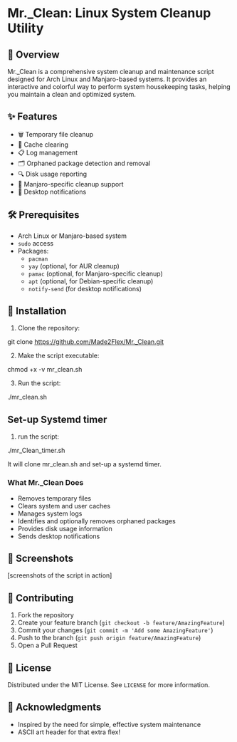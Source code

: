 # Mr._Clean: Linux System Cleanup Utility

## 🧹 Overview

Mr._Clean is a comprehensive system cleanup and maintenance script designed for Arch Linux and Manjaro-based systems. It provides an interactive and colorful way to perform system housekeeping tasks, helping you maintain a clean and optimized system.

## ✨ Features

- 🗑️ Temporary file cleanup
- 🧹 Cache clearing
- 📋 Log management
- 🗂️ Orphaned package detection and removal
- 🔍 Disk usage reporting
- 🚀 Manjaro-specific cleanup support
- 📣 Desktop notifications

## 🛠️ Prerequisites

- Arch Linux or Manjaro-based system
- `sudo` access
- Packages: 
  - `pacman`
  - `yay` (optional, for AUR cleanup)
  - `pamac` (optional, for Manjaro-specific cleanup)
  - `apt` (optional, for Debian-specific cleanup)
  - `notify-send` (for desktop notifications)

## 🚀 Installation

1. Clone the repository:

git clone https://github.com/Made2Flex/Mr._Clean.git

2. Make the script executable:

chmod +x -v mr_clean.sh

3. Run the script:

./mr_clean.sh

## Set-up Systemd timer

1. run the script:

./mr_Clean_timer.sh

It will clone mr_clean.sh and set-up a systemd timer.


### What Mr._Clean Does

- Removes temporary files
- Clears system and user caches
- Manages system logs
- Identifies and optionally removes orphaned packages
- Provides disk usage information
- Sends desktop notifications

## 🎨 Screenshots

[screenshots of the script in action]

## 🤝 Contributing

1. Fork the repository
2. Create your feature branch (`git checkout -b feature/AmazingFeature`)
3. Commit your changes (`git commit -m 'Add some AmazingFeature'`)
4. Push to the branch (`git push origin feature/AmazingFeature`)
5. Open a Pull Request

## 📄 License

Distributed under the MIT License. See `LICENSE` for more information.

## 🙌 Acknowledgments

- Inspired by the need for simple, effective system maintenance
- ASCII art header for that extra flex!
